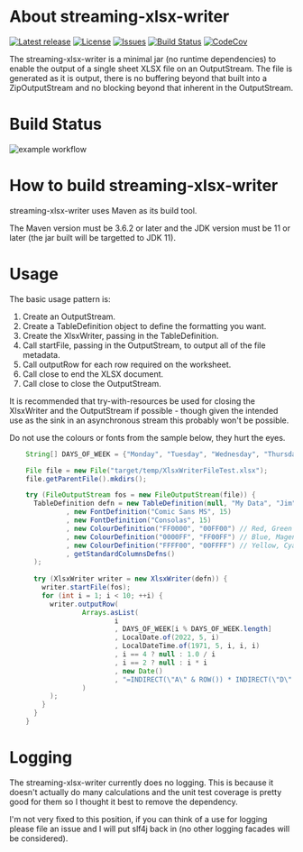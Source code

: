 # About streaming-xlsx-writer

[![Latest release](https://img.shields.io/github/release/yaytay/streaming-xlsx-writer.svg)](https://github.com/yaytay/streaming-xlsx-writer/latest)
[![License](https://img.shields.io/github/license/yaytay/streaming-xlsx-writer)](https://github.com/yaytay/streaming-xlsx-writer/blob/master/LICENCE.md)
[![Issues](https://img.shields.io/github/issues/yaytay/streaming-xlsx-writer)](https://github.com/yaytay/streaming-xlsx-writer/issues)
[![Build Status](https://github.com/yaytay/streaming-xlsx-writer/actions/workflows/buildtest.yml/badge.svg)](https://github.com/Yaytay/streaming-xlsx-writer/actions/workflows/buildtest.yml)
[![CodeCov](https://codecov.io/gh/Yaytay/streaming-xlsx-writer/branch/main/graph/badge.svg?token=ACHVK20T9Q)](https://codecov.io/gh/Yaytay/streaming-xlsx-writer)

The streaming-xlsx-writer is a minimal jar (no runtime dependencies) to enable the output of a single sheet XLSX file on an OutputStream.
The file is generated as it is output, there is no buffering beyond that built into a ZipOutputStream and no blocking beyond that inherent in the OutputStream.

# Build Status
![example workflow](https://github.com/Yaytay/streaming-xlsx-writer/actions/workflows/maven.yml/badge.svg)

# How to build streaming-xlsx-writer
streaming-xlsx-writer uses Maven as its build tool.

The Maven version must be 3.6.2 or later and the JDK version must be 11 or later (the jar built will be targetted to JDK 11).

# Usage
The basic usage pattern is:
1. Create an OutputStream.
2. Create a TableDefinition object to define the formatting you want.
3. Create the XlsxWriter, passing in the TableDefinition.
4. Call startFile, passing in the OutputStream, to output all of the file metadata.
5. Call outputRow for each row required on the worksheet.
6. Call close to end the XLSX document.
7. Call close to close the OutputStream.

It is recommended that try-with-resources be used for closing the XlsxWriter and the OutputStream if possible - though given the 
intended use as the sink in an asynchronous stream this probably won't be possible.

Do not use the colours or fonts from the sample below, they hurt the eyes.

```java
    String[] DAYS_OF_WEEK = {"Monday", "Tuesday", "Wednesday", "Thursday", "Friday", "Saturday", "Sunday"};

    File file = new File("target/temp/XlsxWriterFileTest.xlsx");
    file.getParentFile().mkdirs();

    try (FileOutputStream fos = new FileOutputStream(file)) {      
      TableDefinition defn = new TableDefinition(null, "My Data", "Jim", true, true
              , new FontDefinition("Comic Sans MS", 15)
              , new FontDefinition("Consolas", 15)
              , new ColourDefinition("FF0000", "00FF00") // Red, Green
              , new ColourDefinition("0000FF", "FF00FF") // Blue, Magenta
              , new ColourDefinition("FFFF00", "00FFFF") // Yellow, Cyan
              , getStandardColumnsDefns()
      );
      
      try (XlsxWriter writer = new XlsxWriter(defn)) {
        writer.startFile(fos);
        for (int i = 1; i < 10; ++i) {
          writer.outputRow(
                  Arrays.asList(
                          i
                          , DAYS_OF_WEEK[i % DAYS_OF_WEEK.length]
                          , LocalDate.of(2022, 5, i)
                          , LocalDateTime.of(1971, 5, i, i, i)
                          , i == 4 ? null : 1.0 / i
                          , i == 2 ? null : i * i
                          , new Date()
                          , "=INDIRECT(\"A\" & ROW()) * INDIRECT(\"D\" & ROW())"
                  )
          );
        }
      }
    }
```

# Logging
The streaming-xlsx-writer currently does no logging.
This is because it doesn't actually do many calculations and the unit test coverage is pretty good for them so I thought it best to remove the dependency.

I'm not very fixed to this position, if you can think of a use for logging please file an issue and I will put slf4j back in (no other logging facades will be considered).